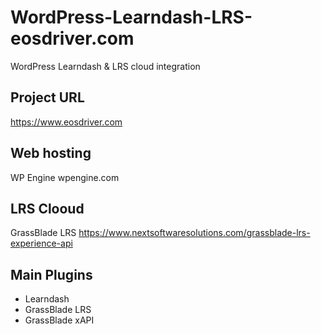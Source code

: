 # WordPress-Learndash-LRS-eosdriver.com
 WordPress Learndash & LRS cloud integration 

## Project URL
 https://www.eosdriver.com
 
## Web hosting
 WP Engine
 wpengine.com

## LRS Clooud
GrassBlade LRS 
https://www.nextsoftwaresolutions.com/grassblade-lrs-experience-api

## Main Plugins 
- Learndash
- GrassBlade LRS
- GrassBlade xAPI
  
